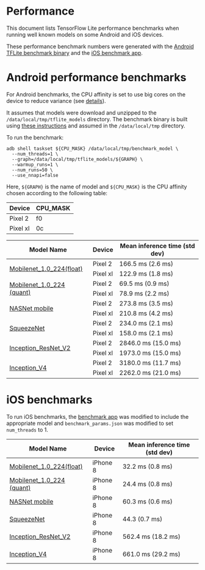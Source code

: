 # Performance

This document lists TensorFlow Lite performance benchmarks when running well
known models on some Android and iOS devices.

These performance benchmark numbers were generated with the
[Android TFLite benchmark binary](https://github.com/tensorflow/tensorflow/tree/master/tensorflow/contrib/lite/tools/benchmark)
and the [iOS benchmark app](https://github.com/tensorflow/tensorflow/tree/master/tensorflow/contrib/lite/tools/benchmark/ios).

# Android performance benchmarks

For Android benchmarks, the CPU affinity is set to use big cores on the device to
reduce variance (see [details](https://github.com/tensorflow/tensorflow/tree/master/tensorflow/contrib/lite/tools/benchmark#reducing-variance-between-runs-on-android)).

It assumes that models were download and unzipped to the
`/data/local/tmp/tflite_models` directory. The benchmark binary is built
using [these instructions](https://github.com/tensorflow/tensorflow/tree/master/tensorflow/contrib/lite/tools/benchmark#on-android)
and assumed in the `/data/local/tmp` directory.

To run the benchmark:

```
adb shell taskset ${CPU_MASK} /data/local/tmp/benchmark_model \
  --num_threads=1 \
  --graph=/data/local/tmp/tflite_models/${GRAPH} \
  --warmup_runs=1 \
  --num_runs=50 \
  --use_nnapi=false
```

Here, `${GRAPH}` is the name of model and `${CPU_MASK}` is the CPU affinity
chosen according to the following table:

Device | CPU_MASK |
-------| ----------
Pixel 2 | f0 |
Pixel xl | 0c |


<table>
  <thead>
    <tr>
      <th>Model Name</th>
      <th>Device </th>
      <th>Mean inference time (std dev)</th>
    </tr>
  </thead>
  <tr>
    <td rowspan = 2>
      <a href="http://download.tensorflow.org/models/mobilenet_v1_2018_02_22/mobilenet_v1_1.0_224.tgz">Mobilenet_1.0_224(float)</a>
    </td>
    <td>Pixel 2 </td>
    <td>166.5 ms (2.6 ms)</td>
  </tr>
   <tr>
     <td>Pixel xl </td>
     <td>122.9 ms (1.8 ms)  </td>
  </tr>
  <tr>
    <td rowspan = 2>
      <a href="http://download.tensorflow.org/models/mobilenet_v1_2018_02_22/mobilenet_v1_1.0_224_quant.tgz">Mobilenet_1.0_224 (quant)</a>
    </td>
    <td>Pixel 2 </td>
    <td>69.5 ms (0.9 ms)</td>
  </tr>
   <tr>
     <td>Pixel xl </td>
     <td>78.9 ms (2.2 ms)  </td>
  </tr>
  <tr>
    <td rowspan = 2>
      <a href="https://storage.googleapis.com/download.tensorflow.org/models/tflite/model_zoo/upload_20180427/nasnet_mobile_2018_04_27.tgz">NASNet mobile</a>
    </td>
    <td>Pixel 2 </td>
    <td>273.8 ms (3.5 ms)</td>
  </tr>
   <tr>
     <td>Pixel xl </td>
     <td>210.8 ms (4.2 ms)</td>
  </tr>
  <tr>
    <td rowspan = 2>
      <a href="https://storage.googleapis.com/download.tensorflow.org/models/tflite/model_zoo/upload_20180427/squeezenet_2018_04_27.tgz">SqueezeNet</a>
    </td>
    <td>Pixel 2 </td>
    <td>234.0 ms (2.1 ms)</td>
  </tr>
   <tr>
     <td>Pixel xl </td>
     <td>158.0 ms (2.1 ms)</td>
  </tr>
  <tr>
    <td rowspan = 2>
      <a href="https://storage.googleapis.com/download.tensorflow.org/models/tflite/model_zoo/upload_20180427/inception_resnet_v2_2018_04_27.tgz">Inception_ResNet_V2</a>
    </td>
    <td>Pixel 2 </td>
    <td>2846.0 ms (15.0 ms)</td>
  </tr>
   <tr>
     <td>Pixel xl </td>
     <td>1973.0 ms (15.0 ms)  </td>
  </tr>
  <tr>
    <td rowspan = 2>
      <a href="https://storage.googleapis.com/download.tensorflow.org/models/tflite/model_zoo/upload_20180427/inception_v4_2018_04_27.tgz">Inception_V4</a>
    </td>
    <td>Pixel 2 </td>
    <td>3180.0 ms (11.7 ms)</td>
  </tr>
   <tr>
     <td>Pixel xl </td>
     <td>2262.0 ms (21.0 ms)  </td>
  </tr>

 </table>

# iOS benchmarks

To run iOS benchmarks, the [benchmark
app](https://github.com/tensorflow/tensorflow/tree/master/tensorflow/contrib/lite/tools/benchmark/ios)
was modified to include the appropriate model and `benchmark_params.json` was
modified  to set `num_threads` to 1.

<table>
  <thead>
    <tr>
      <th>Model Name</th>
      <th>Device </th>
      <th>Mean inference time (std dev)</th>
    </tr>
  </thead>
  <tr>
    <td>
      <a href="http://download.tensorflow.org/models/mobilenet_v1_2018_02_22/mobilenet_v1_1.0_224.tgz">Mobilenet_1.0_224(float)</a>
    </td>
    <td>iPhone 8 </td>
    <td>32.2 ms (0.8 ms)</td>
  </tr>
  <tr>
    <td>
      <a href="http://download.tensorflow.org/models/mobilenet_v1_2018_02_22/mobilenet_v1_1.0_224_quant.tgz)">Mobilenet_1.0_224 (quant)</a>
    </td>
    <td>iPhone 8 </td>
    <td>24.4 ms (0.8 ms)</td>
  </tr>
  <tr>
    <td>
      <a href="https://storage.googleapis.com/download.tensorflow.org/models/tflite/model_zoo/upload_20180427/nasnet_mobile_2018_04_27.tgz">NASNet mobile</a>
    </td>
    <td>iPhone 8 </td>
    <td>60.3 ms (0.6 ms)</td>
  </tr>
  <tr>
    <td>
      <a href="https://storage.googleapis.com/download.tensorflow.org/models/tflite/model_zoo/upload_20180427/squeezenet_2018_04_27.tgz">SqueezeNet</a>
    </td>
    <td>iPhone 8 </td>
    <td>44.3 (0.7 ms)</td>
  </tr>
  <tr>
    <td>
      <a href="https://storage.googleapis.com/download.tensorflow.org/models/tflite/model_zoo/upload_20180427/inception_resnet_v2_2018_04_27.tgz">Inception_ResNet_V2</a>
    </td>
    <td>iPhone 8</td>
    <td>562.4 ms (18.2 ms)</td>
  </tr>
  <tr>
    <td>
      <a href="https://storage.googleapis.com/download.tensorflow.org/models/tflite/model_zoo/upload_20180427/inception_v4_2018_04_27.tgz">Inception_V4</a>
    </td>
    <td>iPhone 8 </td>
    <td>661.0 ms (29.2 ms)</td>
  </tr>
 </table>

